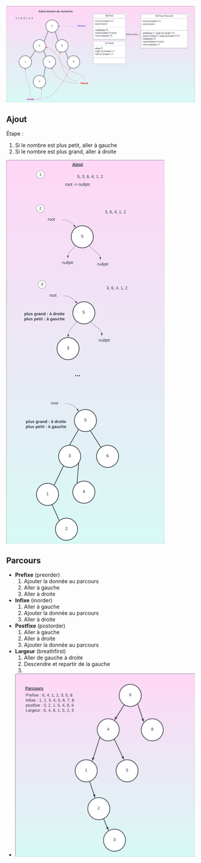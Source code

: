 ![](img/bstree-uml.png)

## Ajout
Étape :
1. Si le nombre est plus petit, aller à gauche
2. Si le nombre est plus grand, aller à droite

![](img/bstree-ajout.png)

## Parcours
- **Prefixe** (preorder)
  1. Ajouter la donnée au parcours
  2. Aller à gauche
  3. Aller à droite
- **Infixe** (inorder)
  1. Aller à gauche
  1. Ajouter la donnée au parcours
  1. Aller à droite
- **Postfixe** (postorder)
  1. Aller à gauche
  1. Aller à droite
  1. Ajouter la donnée au parcours
- **Largeur** (breathfirst)
  1. Aller de gauche à droite
  2. Descendre et repartir de la gauche
  3. 
- ![](img/bstree-parcours.png)